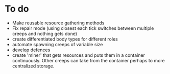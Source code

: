 # To do
* Make reusable resource gathering methods
* Fix repair mode (using closest each tick switches between multiple creeps and nothing gets done)
* create differentiated body types for different roles
* automate spawning creeps of variable size
* develop defences
* create 'miner' that gets resources and puts them in a container continuously. Other creeps can take from the container perhaps to more centralized storage.
